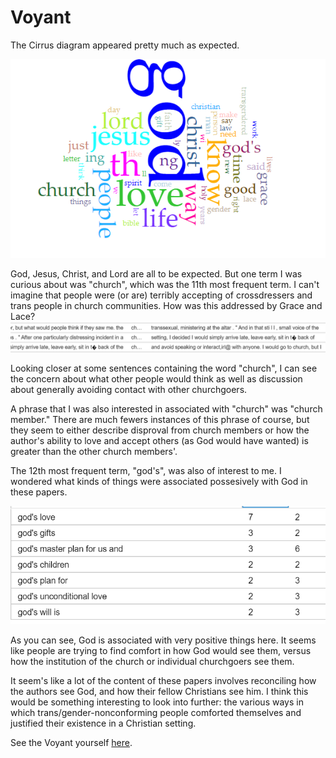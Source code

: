 # Voyant

The Cirrus diagram appeared pretty much as expected.

<img src="cirrus.PNG">

God, Jesus, Christ, and Lord are all to be expected. But one term I was curious about was "church", which was the 11th most frequent term. I can't imagine that people were (or are) terribly accepting of crossdressers and trans people in church communities. How was this addressed by Grace and Lace?
<img src="avoidance.PNG">

Looking closer at some sentences containing the word "church", I can see the concern about what other people would think as well as discussion about generally avoiding contact with other churchgoers.

A phrase that I was also interested in associated with "church" was "church member." There are much fewers instances of this phrase of course, but they seem to either describe disproval from church members or how the author's ability to love and accept others (as God would have wanted) is greater than the other church members'.

The 12th most frequent term, "god's", was also of interest to me. I wondered what kinds of things were associated possesively with God in these papers. 

<img src="god's.PNG">

As you can see, God is associated with very positive things here. It seems like people are trying to find comfort in how God would see them, versus how the institution of the church or individual churchgoers see them.

It seem's like a lot of the content of these papers involves reconciling how the authors see God, and how their fellow Christians see him. I think this would be something interesting to look into further: the various ways in which trans/gender-nonconforming people comforted themselves and justified their existence in a Christian setting.  

See the Voyant yourself [here](https://voyant-tools.org/?corpus=7035b47fe448e0fd6f47b1b62400b026).
